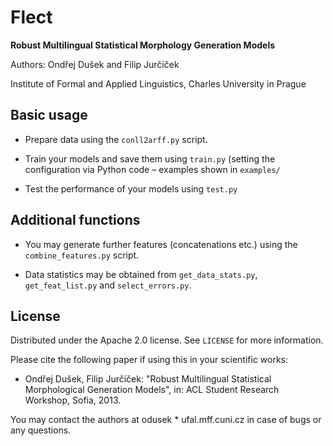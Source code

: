 Flect
=====
**Robust Multilingual Statistical Morphology Generation Models**

Authors: Ondřej Dušek and Filip Jurčíček

Institute of Formal and Applied Linguistics, Charles University in Prague

Basic usage
------------

* Prepare data using the `conll2arff.py` script.

* Train your models and save them using `train.py` (setting the 
     configuration via Python code – examples shown in `examples/`

* Test the performance of your models using `test.py`

Additional functions
---------------------

* You may generate further features (concatenations etc.)
    using the `combine_features.py` script.

* Data statistics may be obtained from `get_data_stats.py`,
    `get_feat_list.py` and `select_errors.py`.


License
-------

Distributed under the Apache 2.0 license. See `LICENSE` for more information.

Please cite the following paper if using this in your scientific works:

* Ondřej Dušek, Filip Jurčíček: "Robust Multilingual Statistical Morphological
    Generation Models", in: ACL Student Research Workshop, Sofia, 2013.

You may contact the authors at odusek * ufal.mff.cuni.cz in case of
bugs or any questions.
